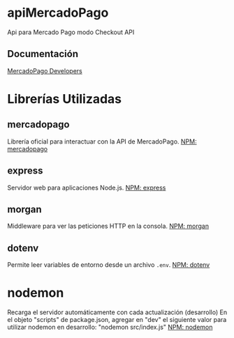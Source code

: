 # apiMercadoPago
Api para Mercado Pago modo Checkout API

## Documentación
[MercadoPago Developers](https://www.mercadopago.com.ar/developers/es)

# Librerías Utilizadas

## mercadopago
Librería oficial para interactuar con la API de MercadoPago.
[NPM: mercadopago](https://www.npmjs.com/package/mercadopago)

## express
Servidor web para aplicaciones Node.js.
[NPM: express](https://www.npmjs.com/package/express)

## morgan
Middleware para ver las peticiones HTTP en la consola.
[NPM: morgan](https://www.npmjs.com/package/morgan)

## dotenv
Permite leer variables de entorno desde un archivo `.env`.
[NPM: dotenv](https://www.npmjs.com/package/dotenv)

# nodemon
Recarga el servidor automáticamente con cada actualización (desarrollo)
En el objeto "scripts" de package.json, agregar en "dev" el siguiente valor para utilizar nodemon en desarrollo: "nodemon src/index.js"
[NPM: nodemon](https://www.npmjs.com/package/nodemon)